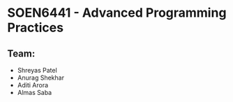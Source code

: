 # SOEN6441 - Advanced Programming Practices

## Team:
- Shreyas Patel
- Anurag Shekhar
- Aditi Arora
- Almas Saba
